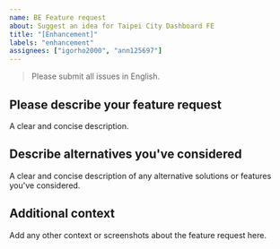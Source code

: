 ```yaml
---
name: BE Feature request
about: Suggest an idea for Taipei City Dashboard FE
title: "[Enhancement]"
labels: "enhancement"
assignees: ["igorho2000", "ann125697"]
---
```


> Please submit all issues in English.

## Please describe your feature request

A clear and concise description.

## Describe alternatives you've considered

A clear and concise description of any alternative solutions or features you've considered.

## Additional context

Add any other context or screenshots about the feature request here.
